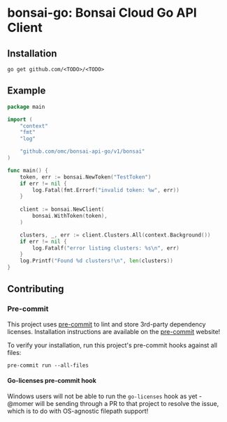 # bonsai-go: Bonsai Cloud Go API Client

## Installation

<!-- TODO -->
```shell
go get github.com/<TODO>/<TODO>
```

## Example

```go
package main

import (
	"context"
	"fmt"
	"log"

	"github.com/omc/bonsai-api-go/v1/bonsai"
)

func main() {
	token, err := bonsai.NewToken("TestToken")
	if err != nil {
		log.Fatal(fmt.Errorf("invalid token: %w", err))
	}
	
	client := bonsai.NewClient(
		bonsai.WithToken(token),
	)

	clusters, _, err := client.Clusters.All(context.Background())
	if err != nil {
		log.Fatalf("error listing clusters: %s\n", err)
	}
	log.Printf("Found %d clusters!\n", len(clusters))
}
```

## Contributing

### Pre-commit

This project uses [pre-commit](https://pre-commit.com/) to lint and store 3rd-party dependency licenses. 
Installation instructions are available on the [pre-commit](https://pre-commit.com/) website!

To verify your installation, run this project's pre-commit hooks against all files:

```shell
pre-commit run --all-files
```

#### Go-licenses pre-commit hook

Windows users will not be able to run the `go-licenses` hook as yet - @momer will be sending through a 
PR to that project to resolve the issue, which is to do with OS-agnostic filepath support!


